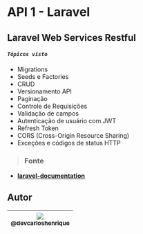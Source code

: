 
# API 1 - Laravel

## Laravel Web Services Restful 

#### *`Tópicos visto`*

-	Migrations
-	Seeds e Factories 
-	CRUD 
-	Versionamento API
-	Paginação 
-	Controle de Requisições 
-	Validação de campos
-	Autenticação de usuário com JWT
-	Refresh Token
-	CORS (Cross-Origin Resource Sharing)
-	Exceções e códigos de status HTTP

> ### Fonte 
-	**[laravel-documentation]([https://laravel.com/docs](https://laravel.com/docs))**

## Autor

| [<img src="https://avatars2.githubusercontent.com/u/57951744?s=180&v=4"><br><sub>@devcarloshenrique</sub>](https://github.com/devcarloshenrique) |	
| :---: |





